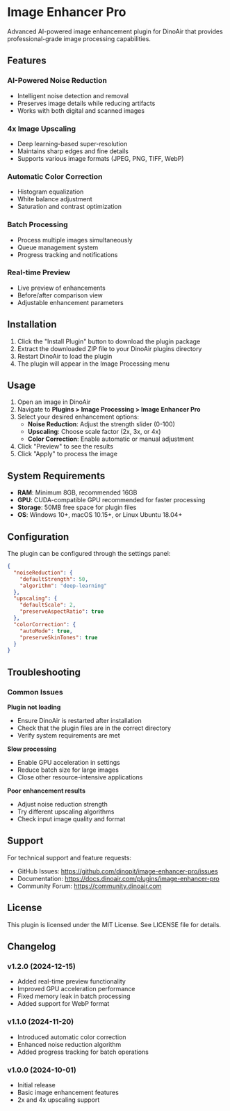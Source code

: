 # Image Enhancer Pro

Advanced AI-powered image enhancement plugin for DinoAir that provides professional-grade image processing capabilities.

## Features

### AI-Powered Noise Reduction
- Intelligent noise detection and removal
- Preserves image details while reducing artifacts
- Works with both digital and scanned images

### 4x Image Upscaling
- Deep learning-based super-resolution
- Maintains sharp edges and fine details
- Supports various image formats (JPEG, PNG, TIFF, WebP)

### Automatic Color Correction
- Histogram equalization
- White balance adjustment
- Saturation and contrast optimization

### Batch Processing
- Process multiple images simultaneously
- Queue management system
- Progress tracking and notifications

### Real-time Preview
- Live preview of enhancements
- Before/after comparison view
- Adjustable enhancement parameters

## Installation

1. Click the "Install Plugin" button to download the plugin package
2. Extract the downloaded ZIP file to your DinoAir plugins directory
3. Restart DinoAir to load the plugin
4. The plugin will appear in the Image Processing menu

## Usage

1. Open an image in DinoAir
2. Navigate to **Plugins > Image Processing > Image Enhancer Pro**
3. Select your desired enhancement options:
   - **Noise Reduction**: Adjust the strength slider (0-100)
   - **Upscaling**: Choose scale factor (2x, 3x, or 4x)
   - **Color Correction**: Enable automatic or manual adjustment
4. Click "Preview" to see the results
5. Click "Apply" to process the image

## System Requirements

- **RAM**: Minimum 8GB, recommended 16GB
- **GPU**: CUDA-compatible GPU recommended for faster processing
- **Storage**: 50MB free space for plugin files
- **OS**: Windows 10+, macOS 10.15+, or Linux Ubuntu 18.04+

## Configuration

The plugin can be configured through the settings panel:

```json
{
  "noiseReduction": {
    "defaultStrength": 50,
    "algorithm": "deep-learning"
  },
  "upscaling": {
    "defaultScale": 2,
    "preserveAspectRatio": true
  },
  "colorCorrection": {
    "autoMode": true,
    "preserveSkinTones": true
  }
}
```

## Troubleshooting

### Common Issues

**Plugin not loading**
- Ensure DinoAir is restarted after installation
- Check that the plugin files are in the correct directory
- Verify system requirements are met

**Slow processing**
- Enable GPU acceleration in settings
- Reduce batch size for large images
- Close other resource-intensive applications

**Poor enhancement results**
- Adjust noise reduction strength
- Try different upscaling algorithms
- Check input image quality and format

## Support

For technical support and feature requests:
- GitHub Issues: https://github.com/dinopit/image-enhancer-pro/issues
- Documentation: https://docs.dinoair.com/plugins/image-enhancer-pro
- Community Forum: https://community.dinoair.com

## License

This plugin is licensed under the MIT License. See LICENSE file for details.

## Changelog

### v1.2.0 (2024-12-15)
- Added real-time preview functionality
- Improved GPU acceleration performance
- Fixed memory leak in batch processing
- Added support for WebP format

### v1.1.0 (2024-11-20)
- Introduced automatic color correction
- Enhanced noise reduction algorithm
- Added progress tracking for batch operations

### v1.0.0 (2024-10-01)
- Initial release
- Basic image enhancement features
- 2x and 4x upscaling support
